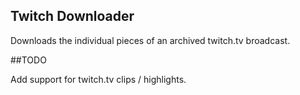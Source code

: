 ## Twitch Downloader 

Downloads the individual pieces of an archived twitch.tv broadcast. 

##TODO

Add support for twitch.tv clips / highlights. 
